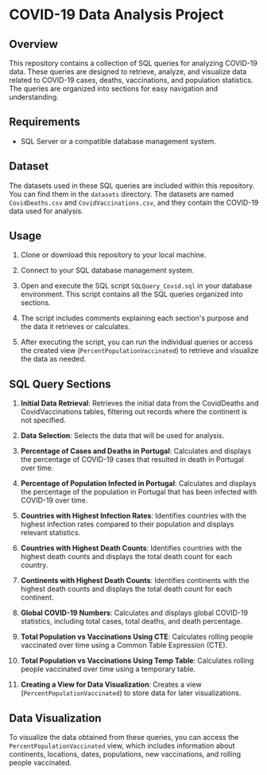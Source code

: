 # COVID-19 Data Analysis Project

## Overview

This repository contains a collection of SQL queries for analyzing COVID-19 data. These queries are designed to retrieve, analyze, and visualize data related to COVID-19 cases, deaths, vaccinations, and population statistics. The queries are organized into sections for easy navigation and understanding.

## Requirements

- SQL Server or a compatible database management system.

## Dataset
The datasets used in these SQL queries are included within this repository. You can find them in the `datasets` directory. The datasets are named `CovidDeaths.csv` and `CovidVaccinations.csv`, and they contain the COVID-19 data used for analysis.

## Usage

1. Clone or download this repository to your local machine.

2. Connect to your SQL database management system.

3. Open and execute the SQL script `SQLQuery_Covid.sql` in your database environment. This script contains all the SQL queries organized into sections.

4. The script includes comments explaining each section's purpose and the data it retrieves or calculates.

5. After executing the script, you can run the individual queries or access the created view (`PercentPopulationVaccinated`) to retrieve and visualize the data as needed.

## SQL Query Sections

1. **Initial Data Retrieval**: Retrieves the initial data from the CovidDeaths and CovidVaccinations tables, filtering out records where the continent is not specified.

2. **Data Selection**: Selects the data that will be used for analysis.

3. **Percentage of Cases and Deaths in Portugal**: Calculates and displays the percentage of COVID-19 cases that resulted in death in Portugal over time.

4. **Percentage of Population Infected in Portugal**: Calculates and displays the percentage of the population in Portugal that has been infected with COVID-19 over time.

5. **Countries with Highest Infection Rates**: Identifies countries with the highest infection rates compared to their population and displays relevant statistics.

6. **Countries with Highest Death Counts**: Identifies countries with the highest death counts and displays the total death count for each country.

7. **Continents with Highest Death Counts**: Identifies continents with the highest death counts and displays the total death count for each continent.

8. **Global COVID-19 Numbers**: Calculates and displays global COVID-19 statistics, including total cases, total deaths, and death percentage.

9. **Total Population vs Vaccinations Using CTE**: Calculates rolling people vaccinated over time using a Common Table Expression (CTE).

10. **Total Population vs Vaccinations Using Temp Table**: Calculates rolling people vaccinated over time using a temporary table.

11. **Creating a View for Data Visualization**: Creates a view (`PercentPopulationVaccinated`) to store data for later visualizations.

## Data Visualization

To visualize the data obtained from these queries, you can access the `PercentPopulationVaccinated` view, which includes information about continents, locations, dates, populations, new vaccinations, and rolling people vaccinated.
